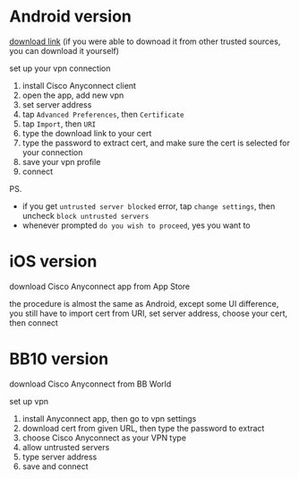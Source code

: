 # Android version

[download link](https://jm33.me/files/com.cisco.anyconnect.vpn.android.avf_4.0.09029-345_minAPI14.apk) (if you were able to downoad it from other trusted sources, you can download it yourself)

set up your vpn connection

1. install Cisco Anyconnect client
2. open the app, add new vpn
3. set server address
4. tap `Advanced Preferences`, then `Certificate`
5. tap `Import`, then `URI`
6. type the download link to your cert
7. type the password to extract cert, and make sure the cert is selected for your connection
8. save your vpn profile
9. connect

PS.
- if you get `untrusted server blocked` error, tap `change settings`, then uncheck `block untrusted servers`
- whenever prompted `do you wish to proceed`, yes you want to

# iOS version

download Cisco Anyconnect app from App Store

the procedure is almost the same as Android, except some UI difference, you still have to import cert from URI, set server address, choose your cert, then connect

# BB10 version

download Cisco Anyconnect from BB World

set up vpn

1. install Anyconnect app, then go to vpn settings
2. download cert from given URL, then type the password to extract
3. choose Cisco Anyconnect as your VPN type
4. allow untrusted servers
5. type server address
6. save and connect
